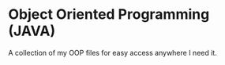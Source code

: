 # Object Oriented Programming (JAVA)

A collection of my OOP files for easy access anywhere I need it.
